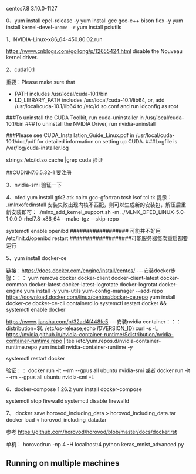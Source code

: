centos7.8 3.10.0-1127

0、yum install epel-release -y
yum install gcc gcc-c++ bison flex -y
yum install kernel-devel-`uname -r`
yum install pciutils


1、NVIDIA-Linux-x86_64-450.80.02.run

https://www.cnblogs.com/gollong/p/12655424.html
disable the Nouveau kernel driver.


2、cuda10.1

重要：Please make sure that
 -   PATH includes /usr/local/cuda-10.1/bin
 -   LD_LIBRARY_PATH includes /usr/local/cuda-10.1/lib64, or, add /usr/local/cuda-10.1/lib64 to /etc/ld.so.conf and run ldconfig as root

###To uninstall the CUDA Toolkit, run cuda-uninstaller in /usr/local/cuda-10.1/bin
###To uninstall the NVIDIA Driver, run nvidia-uninstall

###Please see CUDA_Installation_Guide_Linux.pdf in /usr/local/cuda-10.1/doc/pdf for detailed information on setting up CUDA.
###Logfile is /var/log/cuda-installer.log

strings /etc/ld.so.cache |grep cuda   验证

##CUDNN7.6.5.32-1 要注册



3、nvidia-smi 验证一下

4、ofed
yum install gtk2 atk cairo gcc-gfortran tcsh lsof tcl tk
提示：
./mlnxofedinstall 安装失败出现内核不匹配，则可以生成新的安装包，解压后重新安装即可：
 ./mlnx_add_kernel_support.sh  -m ../MLNX_OFED_LINUX-5.0-1.0.0.0-rhel7.8-x86_64 --make-tgz --skip-repo
 
 
systemctl enable openibd        ################## 可能并不好用
/etc/init.d/openibd restart     ###################可能服务器每次重启都要运行

5、yum install docker-ce   

链接：https://docs.docker.com/engine/install/centos/  ---安装docker步骤：：：
yum remove docker docker-client docker-client-latest  docker-common docker-latest  docker-latest-logrotate docker-logrotat docker-engine
yum install -y yum-utils
yum-config-manager  --add-repo  https://download.docker.com/linux/centos/docker-ce.repo
yum install docker-ce docker-ce-cli containerd.io
systemctl restart docker && systemctl enable docker


https://www.jianshu.com/p/32ad4f448fe5  ---安装nvidia container：：：
distribution=$(. /etc/os-release;echo $ID$VERSION_ID)
curl -s -L https://nvidia.github.io/nvidia-container-runtime/$distribution/nvidia-container-runtime.repo |  tee /etc/yum.repos.d/nvidia-container-runtime.repo
yum install nvidia-container-runtime -y

systemctl restart docker

验证：：
 docker run -it --rm --gpus all ubuntu nvidia-smi 
 或者
 docker run -it --rm --gpus all ubuntu nvidia-smi -L

6、docker-compose 1.26.2
yum install docker-compose


systemctl stop firewalld
systemctl disable firewalld

7、
docker save horovod_including_data > horovod_including_data.tar
docker load < horovod_including_data.tar

参考   https://github.com/horovod/horovod/blob/master/docs/docker.rst

单机：  horovodrun -np 4 -H localhost:4 python keras_mnist_advanced.py


## Running on multiple machines 
